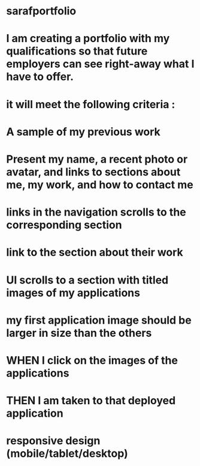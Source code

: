 # sarafportfolio
# I am creating a portfolio with my qualifications so that future employers can see right-away what I have to offer.
# it will meet the following criteria :

# A sample of my previous work
# Present my name, a recent photo or avatar, and links to sections about me, my work, and how to contact me 

# links in the navigation scrolls to the corresponding section

# link to the section about their work

# UI scrolls to a section with titled images of my applications

# my first application image should be larger in size than the others

# WHEN I click on the images of the applications
# THEN I am taken to that deployed application

# responsive design (mobile/tablet/desktop)
